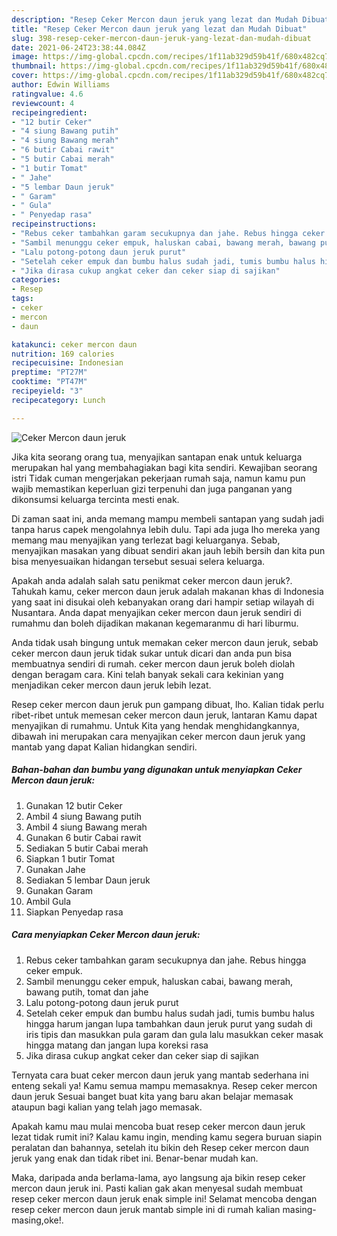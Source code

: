 ```yaml
---
description: "Resep Ceker Mercon daun jeruk yang lezat dan Mudah Dibuat"
title: "Resep Ceker Mercon daun jeruk yang lezat dan Mudah Dibuat"
slug: 398-resep-ceker-mercon-daun-jeruk-yang-lezat-dan-mudah-dibuat
date: 2021-06-24T23:38:44.084Z
image: https://img-global.cpcdn.com/recipes/1f11ab329d59b41f/680x482cq70/ceker-mercon-daun-jeruk-foto-resep-utama.jpg
thumbnail: https://img-global.cpcdn.com/recipes/1f11ab329d59b41f/680x482cq70/ceker-mercon-daun-jeruk-foto-resep-utama.jpg
cover: https://img-global.cpcdn.com/recipes/1f11ab329d59b41f/680x482cq70/ceker-mercon-daun-jeruk-foto-resep-utama.jpg
author: Edwin Williams
ratingvalue: 4.6
reviewcount: 4
recipeingredient:
- "12 butir Ceker"
- "4 siung Bawang putih"
- "4 siung Bawang merah"
- "6 butir Cabai rawit"
- "5 butir Cabai merah"
- "1 butir Tomat"
- " Jahe"
- "5 lembar Daun jeruk"
- " Garam"
- " Gula"
- " Penyedap rasa"
recipeinstructions:
- "Rebus ceker tambahkan garam secukupnya dan jahe. Rebus hingga ceker empuk."
- "Sambil menunggu ceker empuk, haluskan cabai, bawang merah, bawang putih, tomat dan jahe"
- "Lalu potong-potong daun jeruk purut"
- "Setelah ceker empuk dan bumbu halus sudah jadi, tumis bumbu halus hingga harum jangan lupa tambahkan daun jeruk purut yang sudah di iris tipis dan masukkan pula garam dan gula lalu masukkan ceker masak hingga matang dan jangan lupa koreksi rasa"
- "Jika dirasa cukup angkat ceker dan ceker siap di sajikan"
categories:
- Resep
tags:
- ceker
- mercon
- daun

katakunci: ceker mercon daun 
nutrition: 169 calories
recipecuisine: Indonesian
preptime: "PT27M"
cooktime: "PT47M"
recipeyield: "3"
recipecategory: Lunch

---
```



![Ceker Mercon daun jeruk](https://img-global.cpcdn.com/recipes/1f11ab329d59b41f/680x482cq70/ceker-mercon-daun-jeruk-foto-resep-utama.jpg)

Jika kita seorang orang tua, menyajikan santapan enak untuk keluarga merupakan hal yang membahagiakan bagi kita sendiri. Kewajiban seorang istri Tidak cuman mengerjakan pekerjaan rumah saja, namun kamu pun wajib memastikan keperluan gizi terpenuhi dan juga panganan yang dikonsumsi keluarga tercinta mesti enak.

Di zaman  saat ini, anda memang mampu membeli santapan yang sudah jadi tanpa harus capek mengolahnya lebih dulu. Tapi ada juga lho mereka yang memang mau menyajikan yang terlezat bagi keluarganya. Sebab, menyajikan masakan yang dibuat sendiri akan jauh lebih bersih dan kita pun bisa menyesuaikan hidangan tersebut sesuai selera keluarga. 



Apakah anda adalah salah satu penikmat ceker mercon daun jeruk?. Tahukah kamu, ceker mercon daun jeruk adalah makanan khas di Indonesia yang saat ini disukai oleh kebanyakan orang dari hampir setiap wilayah di Nusantara. Anda dapat menyajikan ceker mercon daun jeruk sendiri di rumahmu dan boleh dijadikan makanan kegemaranmu di hari liburmu.

Anda tidak usah bingung untuk memakan ceker mercon daun jeruk, sebab ceker mercon daun jeruk tidak sukar untuk dicari dan anda pun bisa membuatnya sendiri di rumah. ceker mercon daun jeruk boleh diolah dengan beragam cara. Kini telah banyak sekali cara kekinian yang menjadikan ceker mercon daun jeruk lebih lezat.

Resep ceker mercon daun jeruk pun gampang dibuat, lho. Kalian tidak perlu ribet-ribet untuk memesan ceker mercon daun jeruk, lantaran Kamu dapat menyajikan di rumahmu. Untuk Kita yang hendak menghidangkannya, dibawah ini merupakan cara menyajikan ceker mercon daun jeruk yang mantab yang dapat Kalian hidangkan sendiri.

<!--inarticleads1-->

##### Bahan-bahan dan bumbu yang digunakan untuk menyiapkan Ceker Mercon daun jeruk:

1. Gunakan 12 butir Ceker
1. Ambil 4 siung Bawang putih
1. Ambil 4 siung Bawang merah
1. Gunakan 6 butir Cabai rawit
1. Sediakan 5 butir Cabai merah
1. Siapkan 1 butir Tomat
1. Gunakan  Jahe
1. Sediakan 5 lembar Daun jeruk
1. Gunakan  Garam
1. Ambil  Gula
1. Siapkan  Penyedap rasa




<!--inarticleads2-->

##### Cara menyiapkan Ceker Mercon daun jeruk:

1. Rebus ceker tambahkan garam secukupnya dan jahe. Rebus hingga ceker empuk.
1. Sambil menunggu ceker empuk, haluskan cabai, bawang merah, bawang putih, tomat dan jahe
1. Lalu potong-potong daun jeruk purut
1. Setelah ceker empuk dan bumbu halus sudah jadi, tumis bumbu halus hingga harum jangan lupa tambahkan daun jeruk purut yang sudah di iris tipis dan masukkan pula garam dan gula lalu masukkan ceker masak hingga matang dan jangan lupa koreksi rasa
1. Jika dirasa cukup angkat ceker dan ceker siap di sajikan




Ternyata cara buat ceker mercon daun jeruk yang mantab sederhana ini enteng sekali ya! Kamu semua mampu memasaknya. Resep ceker mercon daun jeruk Sesuai banget buat kita yang baru akan belajar memasak ataupun bagi kalian yang telah jago memasak.

Apakah kamu mau mulai mencoba buat resep ceker mercon daun jeruk lezat tidak rumit ini? Kalau kamu ingin, mending kamu segera buruan siapin peralatan dan bahannya, setelah itu bikin deh Resep ceker mercon daun jeruk yang enak dan tidak ribet ini. Benar-benar mudah kan. 

Maka, daripada anda berlama-lama, ayo langsung aja bikin resep ceker mercon daun jeruk ini. Pasti kalian gak akan menyesal sudah membuat resep ceker mercon daun jeruk enak simple ini! Selamat mencoba dengan resep ceker mercon daun jeruk mantab simple ini di rumah kalian masing-masing,oke!.

